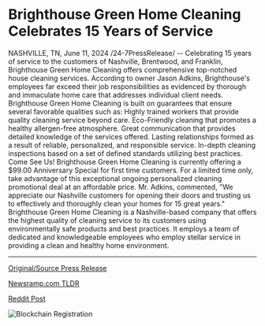 # Brighthouse Green Home Cleaning Celebrates 15 Years of Service

NASHVILLE, TN, June 11, 2024 /24-7PressRelease/ -- Celebrating 15 years of service to the customers of Nashville, Brentwood, and Franklin, Brighthouse Green Home Cleaning offers comprehensive top-notched house cleaning services. According to owner Jason Adkins, Brighthouse's employees far exceed their job responsibilities as evidenced by thorough and immaculate home care that addresses individual client needs.  Brighthouse Green Home Cleaning is built on guarantees that ensure several favorable qualities such as:  Highly trained workers that provide quality cleaning service beyond care. Eco-Friendly cleaning that promotes a healthy allergen-free atmosphere. Great communication that provides detailed knowledge of the services offered.  Lasting relationships formed as a result of reliable, personalized, and responsible service. In-depth cleaning inspections based on a set of defined standards utilizing best practices.  Come See Us!  Brighthouse Green Home Cleaning is currently offering a $99.00 Anniversary Special for first time customers. For a limited time only, take advantage of this exceptional ongoing personalized cleaning promotional deal at an affordable price. Mr. Adkins, commented, "We appreciate our Nashville customers for opening their doors and trusting us to effectively and thoroughly clean your homes for 15 great years."  Brighthouse Green Home Cleaning is a Nashville-based company that offers the highest quality of cleaning service to its customers using environmentally safe products and best practices. It employs a team of dedicated and knowledgeable employees who employ stellar service in providing a clean and healthy home environment. 

---

[Original/Source Press Release](https://www.24-7pressrelease.com/press-release/511604/brighthouse-green-home-cleaning-celebrates-15-years-of-service)
                    

[Newsramp.com TLDR](None) 



[Reddit Post](https://www.reddit.com/r/newsramp/comments/1dd84rg/brighthouse_green_home_cleaning_celebrates_15/) 



![Blockchain Registration](https://cdn.newsramp.app/24-7PressRelease/qrcode/246/11/ulnaWrYH.webp)
